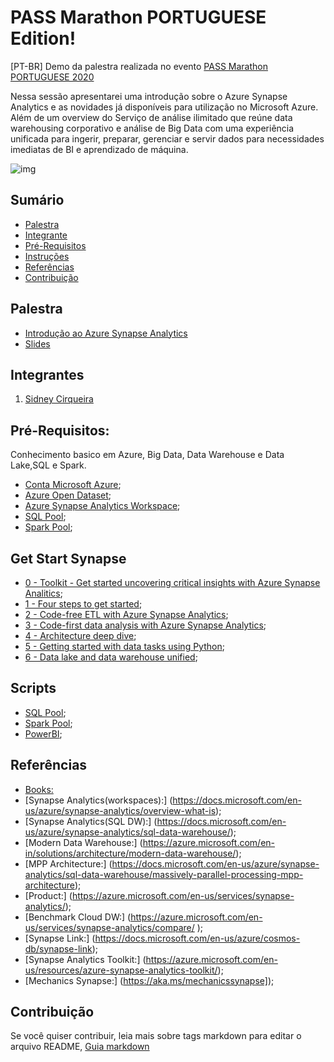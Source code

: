 # PASS Marathon PORTUGUESE Edition!
[PT-BR] Demo da palestra realizada no evento [PASS Marathon PORTUGUESE 2020](https://www.pass.org/marathon/2020/portuguese/About.aspx)

Nessa sessão apresentarei uma introdução sobre o Azure Synapse Analytics e as novidades já disponíveis para utilização no Microsoft Azure. Além de um overview do Serviço de análise ilimitado que reúne data warehousing corporativo e análise de Big Data com uma experiência unificada para ingerir, preparar, gerenciar e servir dados para necessidades imediatas de BI e aprendizado de máquina.

![img](https://github.com/sidneyocirqueira/azure-synapse-analytics/blob/master/Files/Banner.png)
## Sumário
* [Palestra](#palestra)
* [Integrante](#integrantes)
* [Pré-Requisitos](#prerequisitos)
* [Instruções](#instrucoes)
* [Referências](#referencias)
* [Contribuição](#contribuicao)

## Palestra
* [Introdução ao Azure Synapse Analytics](https://www.pass.org/marathon/2020/portuguese/Sessions/Details.aspx?sid=105737)
* [Slides](https://speakerdeck.com/sidneyocirqueira)

## Integrantes
1. [Sidney Cirqueira](https://www.linkedin.com/in/sidneyoliveiracirqueira/)

## Pré-Requisitos:
Conhecimento basico em Azure, Big Data, Data Warehouse e Data Lake,SQL e Spark.
* [Conta Microsoft Azure](https://azure.microsoft.com/en-us/free/); 
* [Azure Open Dataset](https://azure.microsoft.com/en-us/services/open-datasets/);
* [Azure Synapse Analytics Workspace](https://docs.microsoft.com/en-us/azure/synapse-analytics/quickstart-create-workspace);
* [SQL Pool](https://docs.microsoft.com/en-us/azure/synapse-analytics/quickstart-create-sql-pool-portal); 
* [Spark Pool](https://docs.microsoft.com/en-us/azure/synapse-analytics/quickstart-create-apache-spark-pool-portal);


## Get Start Synapse
* [0 - Toolkit - Get started uncovering critical insights with Azure Synapse Analitics](https://github.com/sidneyocirqueira/azure-synapse-analytics/blob/master/GetStartSynapse/0%20-%20Toolkit%20-%20Get%20started%20uncovering%20critical%20insights%20with%20Azure%20Synapse%20Analitics.pdf);
* [1 - Four steps to get started](https://github.com/sidneyocirqueira/azure-synapse-analytics/blob/master/GetStartSynapse/1%20-%20Four%20steps%20to%20get%20started.pdf);
* [2 - Code-free ETL with Azure Synapse Analytics](https://github.com/sidneyocirqueira/azure-synapse-analytics/blob/master/GetStartSynapse/2%20-%20Code-free%20ETL%20with%20Azure%20Synapse%20Analytics.pdf);
* [3 - Code-first data analysis with Azure Synapse Analytics](https://github.com/sidneyocirqueira/azure-synapse-analytics/blob/master/GetStartSynapse/3%20-%20Code-first%20data%20analysis%20with%20Azure%20Synapse%20Analytics.pdf);
* [4 - Architecture deep dive](https://github.com/sidneyocirqueira/azure-synapse-analytics/blob/master/GetStartSynapse/4%20-%20Architecture%20deep%20dive.pdf);
* [5 - Getting started with data tasks using Python](https://github.com/sidneyocirqueira/azure-synapse-analytics/blob/master/GetStartSynapse/5%20-%20Getting%20started%20with%20data%20tasks%20using%20Python.pdf);
* [6 - Data lake and data warehouse unified](https://github.com/sidneyocirqueira/azure-synapse-analytics/blob/master/GetStartSynapse/6%20-%20Data%20lake%20and%20data%20warehouse%20unified.pdf);

## Scripts 
* [SQL Pool](https://github.com/sidneyocirqueira/azure-synapse-analytics/tree/master/SQL%20Pool/Scripts);
* [Spark Pool](https://github.com/sidneyocirqueira/azure-synapse-analytics/tree/master/Spark);
* [PowerBI](https://github.com/sidneyocirqueira/azure-synapse-analytics/tree/master/PBI);

## Referências 
* [Books:](https://github.com/sidneyocirqueira/azure-synapse-analytics/tree/master/Books)
* [Synapse Analytics(workspaces):] (https://docs.microsoft.com/en-us/azure/synapse-analytics/overview-what-is);
* [Synapse Analytics(SQL DW):] (https://docs.microsoft.com/en-us/azure/synapse-analytics/sql-data-warehouse/);
* [Modern Data Warehouse:] (https://azure.microsoft.com/en-in/solutions/architecture/modern-data-warehouse/);
* [MPP Architecture:] (https://docs.microsoft.com/en-us/azure/synapse-analytics/sql-data-warehouse/massively-parallel-processing-mpp-architecture);
* [Product:] (https://azure.microsoft.com/en-us/services/synapse-analytics/);
* [Benchmark Cloud DW:] (https://azure.microsoft.com/en-us/services/synapse-analytics/compare/ );
* [Synapse Link:] (https://docs.microsoft.com/en-us/azure/cosmos-db/synapse-link);
* [Synapse Analytics Toolkit:] (https://azure.microsoft.com/en-us/resources/azure-synapse-analytics-toolkit/);
* [Mechanics Synapse:] (https://aka.ms/mechanicssynapse]);

## Contribuição
Se você quiser contribuir, leia mais sobre tags markdown para editar o arquivo README, [Guia markdown](https://docs.microsoft.com/en-us/azure/devops/project/wiki/markdown-guidance?view=azure-devops&viewFallbackFrom=vsts) 

